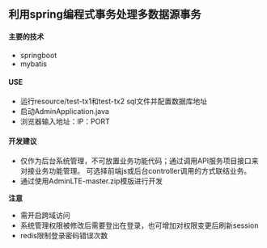 ## 利用spring编程式事务处理多数据源事务

#### 主要的技术
- springboot
- mybatis

#### USE
- 运行resource/test-tx1和test-tx2 sql文件并配置数据库地址
- 启动AdminApplication.java
- 浏览器输入地址：IP：PORT

#### 开发建议
- 仅作为后台系统管理，不可放置业务功能代码；通过调用API服务项目接口来对接业务功能管理。
可选择前端js或后台controller调用的方式联结业务。  
- 通过使用AdminLTE-master.zip模版进行开发

**注意**
- 需开启跨域访问
- 系统管理权限被修改后需要登出在登录，也可增加对权限变更后刷新session
- redis限制登录密码错误次数


